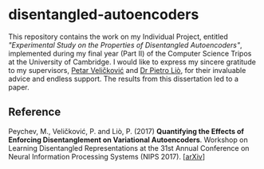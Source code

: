 # disentangled-autoencoders

This repository contains the work on my Individual Project, entitled *"Experimental Study on the Properties of Disentangled Autoencoders"*, implemented during my final year (Part II) of the Computer Science Tripos at the University of Cambridge. I would like to express my sincere gratitude to my supervisors, [Petar Veličković](https://www.cl.cam.ac.uk/~pv273/) and [Dr Pietro Liò](http://www.cl.cam.ac.uk/~pl219/), for their invaluable advice and endless support. The results from this dissertation led to a paper.

## Reference
Peychev, M., Veličković, P. and Liò, P. (2017) **Quantifying the Effects of Enforcing Disentanglement on Variational Autoencoders**. Workshop on Learning Disentangled Representations at the 31st Annual Conference on Neural Information Processing Systems (NIPS 2017). [[arXiv](https://arxiv.org/abs/1711.09159)]
